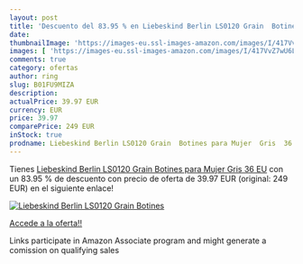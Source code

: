 ```yaml
---
layout: post
title: 'Descuento del 83.95 % en Liebeskind Berlin LS0120 Grain  Botines '
date: 
thumbnailImage: 'https://images-eu.ssl-images-amazon.com/images/I/417VvZ7wU6L._SL200_.jpg'
images: [ 'https://images-eu.ssl-images-amazon.com/images/I/417VvZ7wU6L._SL200_.jpg' ]
comments: true
category: ofertas
author: ring
slug: B01FU9MIZA
description:
actualPrice: 39.97 EUR
currency: EUR
price: 39.97
comparePrice: 249 EUR
inStock: true
prodname: Liebeskind Berlin LS0120 Grain  Botines para Mujer  Gris  36 EU
---
```


Tienes [Liebeskind Berlin LS0120 Grain  Botines para Mujer  Gris  36 EU](https://www.amazon.es/dp/B01FU9MIZA/?tag=tolees-21) con un 83.95 % de descuento con precio de oferta de 39.97 EUR (original: 249 EUR) en el siguiente enlace!

[![Liebeskind Berlin LS0120 Grain  Botines ](https://images-eu.ssl-images-amazon.com/images/I/417VvZ7wU6L._SL200_.jpg)](https://www.amazon.es/dp/B01FU9MIZA/?tag=tolees-21)

[Accede a la oferta!!](https://www.amazon.es/dp/B01FU9MIZA/?tag=tolees-21)

Links participate in Amazon Associate program and might generate a comission on qualifying sales


